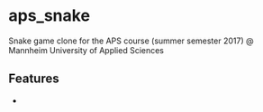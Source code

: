 # aps_snake

Snake game clone for the APS course (summer semester 2017) @ Mannheim University of Applied Sciences

## Features

-
